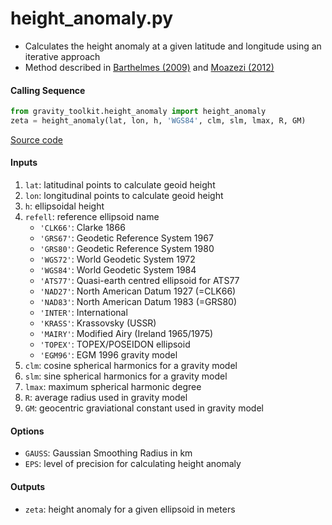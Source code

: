 height_anomaly.py
=================

- Calculates the height anomaly at a given latitude and longitude using an iterative approach
- Method described in [Barthelmes (2009)](http://icgem.gfz-potsdam.de/str-0902-revised.pdf) and [Moazezi (2012)](https://doi.org/10.1007/s12145-012-0102-2)

#### Calling Sequence
```python
from gravity_toolkit.height_anomaly import height_anomaly
zeta = height_anomaly(lat, lon, h, 'WGS84', clm, slm, lmax, R, GM)
```
[Source code](https://github.com/tsutterley/geoid-toolkit/blob/main/geoid_toolkit/height_anomaly.py)

#### Inputs
1. `lat`: latitudinal points to calculate geoid height
2. `lon`: longitudinal points to calculate geoid height
3. `h`: ellipsoidal height
4. `refell`: reference ellipsoid name
    * `'CLK66'`: Clarke 1866
    * `'GRS67'`: Geodetic Reference System 1967
    * `'GRS80'`: Geodetic Reference System 1980
    * `'WGS72'`: World Geodetic System 1972
    * `'WGS84'`: World Geodetic System 1984
    * `'ATS77'`: Quasi-earth centred ellipsoid for ATS77
    * `'NAD27'`: North American Datum 1927 (=CLK66)
    * `'NAD83'`: North American Datum 1983 (=GRS80)
    * `'INTER'`: International
    * `'KRASS'`: Krassovsky (USSR)
    * `'MAIRY'`: Modified Airy (Ireland 1965/1975)
    * `'TOPEX'`: TOPEX/POSEIDON ellipsoid
    * `'EGM96'`: EGM 1996 gravity model
5. `clm`: cosine spherical harmonics for a gravity model
6. `slm`: sine spherical harmonics for a gravity model
7. `lmax`: maximum spherical harmonic degree
8. `R`: average radius used in gravity model
9. `GM`: geocentric graviational constant used in gravity model

#### Options
- `GAUSS`: Gaussian Smoothing Radius in km
- `EPS`: level of precision for calculating height anomaly

#### Outputs
- `zeta`: height anomaly for a given ellipsoid in meters